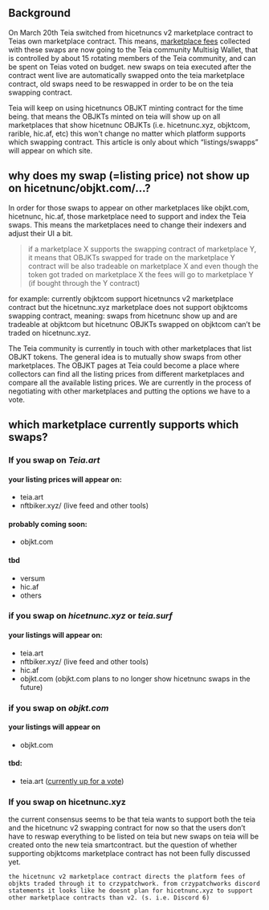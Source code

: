 ## Background

On March 20th Teia switched from hicetnuncs v2 marketplace contract to Teias own marketplace contract.
This means, [marketplace fees](https://github.com/teia-community/teia-docs/wiki/Marketplace-Fees) collected with these swaps are now going to the Teia community Multisig Wallet, that is controlled by about 15 rotating members of the Teia community, and can be spent on Teias voted on budget. new swaps on teia executed after the contract went live are automatically swapped onto the teia marketplace contract, old swaps need to be reswapped in order to be on the teia swapping contract.

Teia will keep on using hicetnuncs OBJKT minting contract for the time being. that means the OBJKTs minted on teia will show up on all marketplaces that show hicetnunc OBJKTs (i.e. hicetnunc.xyz, objktcom, rarible, hic.af, etc) this won't change no matter which platform supports which swapping contract. This article is only about which “listings/swapps” will appear on which site.

## why does my swap (=listing price) not show up on hicetnunc/objkt.com/...?

In order for those swaps to appear on other marketplaces like objkt.com, hicetnunc, hic.af, those marketplace need to support and index the Teia  swaps. This means the marketplaces need to change their indexers and adjust their UI a bit. 

>if a marketplace X supports the swapping contract of marketplace Y, it means that OBJKTs swapped for trade on the marketplace Y contract will be also tradeable on marketplace X and even though the token got traded on marketplace X the fees will go to marketplace Y (if bought through the Y contract)

for example: currently objktcom support hicetnuncs v2 marketplace contract but the hicetnunc.xyz marketplace does not support objktcoms swapping contract, meaning: swaps from hicetnunc show up and are tradeable at objktcom but hicetnunc OBJKTs swapped on objktcom can’t be traded on hicetnunc.xyz.

The Teia community is currently in touch with other marketplaces that list OBJKT tokens. The general idea is to mutually show swaps from other marketplaces. The OBJKT pages at Teia could become a place where collectors can find all the listing prices from different marketplaces and compare all the available listing prices. We are currently in the process of negotiating with other marketplaces and putting the options we have to a vote.

## which marketplace currently supports which swaps?

### If you swap on *Teia.art* 

#### your listing prices will appear on:
- teia.art
- nftbiker.xyz/ (live feed and other tools)

#### probably coming soon: 
- objkt.com

#### tbd
- versum
- hic.af
- others

### if you swap on *hicetnunc.xyz* or *teia.surf* 

#### your listings will appear on:
- teia.art
- nftbiker.xyz/ (live feed and other tools)
- hic.af
- objkt.com (objkt.com plans to no longer show hicetnunc swaps in the future)

### if you swap on *objkt.com* 

#### your listings will appear on
- objkt.com

#### tbd:
- teia.art ([currently up for a vote](https://vote.hencommunity.quest/vote/QmPDYWmGdxae8gUxqiPa4rkuQCc8P6sggLvUi5HQrrCzug))



### If you swap on hicetnunc.xyz

the current consensus seems to be that teia wants to support both the teia and the hicetnunc v2 swapping contract for now so that the users don’t have to reswap everything to be listed on teia but new swaps on teia will be created onto the new teia smartcontract. but the question of whether supporting objktcoms marketplace contract has not been fully discussed yet.

    the hicetnunc v2 marketplace contract directs the platform fees of objkts traded through it to crzypatchwork. from crzypatchworks discord statements it looks like he doesnt plan for hicetnunc.xyz to support other marketplace contracts than v2. (s. i.e. Discord 6)
